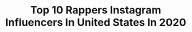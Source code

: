 ---
title: Top 10 Rappers Instagram Influencers In United States In 2020
description: >-
  Find top rappers Instagram influencers in United States in 2020. Most popular hashtags: #mensstyle #newmusic #tiktok #style.
platform: Instagram
profiles:
  - username: "trossthegiant"
    fullname: >-
      T. ROSS.
    location: "United States"
    followers: 6193
    engagement: 2351
    commentsToLikes: 0.067858
    id: ck136ile16nu00i19gafflw2f
    verified: false
    hashtags: "#trashrapisback, #2projectsotw"
  - username: "_kringe_"
    fullname: >-
      KRINGE
    location: "United States"
    followers: 6457
    engagement: 1285
    commentsToLikes: 0.104811
    id: ck8wg0o4xgk1r0j78zvflymi7
    verified: false
    hashtags: ""
  - username: "calebslife"
    fullname: >-
      Caleb
    location: "United States"
    followers: 72347
    engagement: 416
    commentsToLikes: 0.067163
    id: ck5ck3xgcw3260i11x9neq3yr
    verified: false
    hashtags: "#quarantinebirthday, #rollingloudnyc, #coronavirus, #saferathome"
  - username: "andrew_boom"
    fullname: >-
      Andrew Boom
    location: "United States"
    followers: 6638
    engagement: 1531
    commentsToLikes: 0.046711
    id: ck6udjvluliiw0j719iyvu2v5
    verified: false
    hashtags: "#simple, #picoftheday, #tiktok, #wooden"
  - username: "brianbatesyy"
    fullname: >-
      BRIAN BATESY (MEGATRON)
    location: "United States"
    followers: 6061
    engagement: 2234
    commentsToLikes: 0.043486
    id: ck9wg6gxms40a0j78l4cnibiu
    verified: false
    hashtags: "#wepowernyc, #spreadpositivity, #tiktok, #famousbirthdays"
  - username: "avisamuelangel"
    fullname: >-
      𝔸𝕧𝕚 𝕒𝕟𝕘𝕖𝕝
    location: "United States"
    followers: 264323
    engagement: 714
    commentsToLikes: 0.017319
    id: ckap1d4kgu2td0i7887pd9m5d
    verified: false
    hashtags: "#jamjr, #aviangel, #khalid, #cover"
  - username: "ocean.wisdom"
    fullname: >-
      Ocean Wisdom
    location: "United States"
    followers: 82806
    engagement: 668
    commentsToLikes: 0.020396
    id: ck0w2fdyso2xs0i1997yvlaw7
    verified: true
    hashtags: "#blessed, #revvin, #workrestinvest, #soldout"
  - username: "ortizxadrian"
    fullname: >-
      Adrian
    location: "United States"
    followers: 43886
    engagement: 1575
    commentsToLikes: 0.020723
    id: ck8wg4n6agqag0j7846faxx2m
    verified: false
    hashtags: "#mensstyle, #model, #modelscoutsusa, #explorepage"
  - username: "novarockafeller"
    fullname: >-
      Nova Rockafeller
    location: "United States"
    followers: 58731
    engagement: 586
    commentsToLikes: 0.033775
    id: ck5q37vf5jn010i11v5y9w88p
    verified: false
    hashtags: "#wrestlemania, #selfportrait, #photography"
  - username: "sonitalizadeh"
    fullname: >-
      Sonita Alizada_ سونیتا
    location: "United States"
    followers: 16917
    engagement: 825
    commentsToLikes: 0.039097
    id: ckap96npardo70i78k4quifmt
    verified: true
    hashtags: "#unfoundation, #refugees, #afghanwomenstrong, #globalgoals"
---
